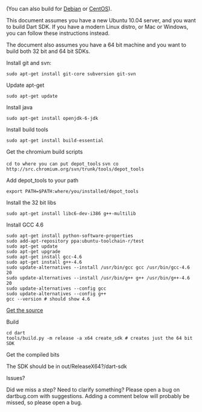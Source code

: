 (You can also build for [Debian](https://github.com/dart-lang/sdk/wiki/Building-Dart-SDK-on-Debian) or [CentOS](https://github.com/dart-lang/sdk/wiki/Building-Dart-on-CentOS,-Red-Hat,-Fedora-and-Amazon-Linux-AMI)).

This document assumes you have a new Ubuntu 10.04 server, and you want to build Dart SDK. If you have a modern Linux distro, or Mac or Windows, you can follow these instructions instead.

The document also assumes you have a 64 bit machine and you want to build both 32 bit and 64 bit SDKs.

Install git and svn:

`sudo apt-get install git-core subversion git-svn`

Update apt-get

`sudo apt-get update`

Install java

`sudo apt-get install openjdk-6-jdk`

Install build tools

`sudo apt-get install build-essential`

Get the chromium build scripts

`cd to where you can put depot_tools`
`svn co http://src.chromium.org/svn/trunk/tools/depot_tools`

Add depot_tools to your path

`export PATH=$PATH:where/you/installed/depot_tools`

Install the 32 bit libs

`sudo apt-get install libc6-dev-i386 g++-multilib`

Install GCC 4.6

```
sudo apt-get install python-software-properties
sudo add-apt-repository ppa:ubuntu-toolchain-r/test
sudo apt-get update
sudo apt-get upgrade
sudo apt-get install gcc-4.6
sudo apt-get install g++-4.6
sudo update-alternatives --install /usr/bin/gcc gcc /usr/bin/gcc-4.6 20
sudo update-alternatives --install /usr/bin/g++ g++ /usr/bin/g++-4.6 20
sudo update-alternatives --config gcc
sudo update-alternatives --config g++
gcc --version # should show 4.6
```

[Get the source](https://github.com/dart-lang/sdk/wiki/Getting-The-Source)

Build

```
cd dart
tools/build.py -m release -a x64 create_sdk # creates just the 64 bit SDK
```

Get the compiled bits

The SDK should be in out/ReleaseX64?/dart-sdk

Issues?

Did we miss a step? Need to clarify something? Please open a bug on dartbug.com with suggestions. Adding a comment below will probably be missed, so please open a bug.